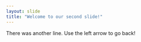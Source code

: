 ```yaml
---
layout: slide
title: "Welcome to our second slide!"
---
```

There was another line.
Use the left arrow to go back!